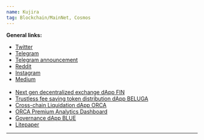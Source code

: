 ```yaml
---
name: Kujira
tag: Blockchain/MainNet, Cosmos
---
```


**General links:** 

- [Twitter](https://twitter.com/TeamKujira)
- [Telegram](https://t.me/team_kujira")
- [Telegram announcement](https://t.me/joinchat/5SbXzcoRmWQ3OWE8)
- [Reddit](https://www.reddit.com/r/TeamKujira/)
- [Instagram](https://www.instagram.com/teamkujira/)
- [Medium](https://medium.com/team-kujira) <br>
    <br>
- [Next gen decentralized exchange dApp FIN](https://fin.kujira.app/)
- [Trustless fee saving token distribution dApp BELUGA](https://beluga.kujira.app/)
- [Cross-chain Liquidation dApp ORCA](https://orca.kujira.app/)
- [ORCA Premium Analytics Dashboard](https://orca.kujira.app/dashboard)
- [Governance dApp BLUE](https://blue.kujira.app/)
- [Litepaper](https://docs.kujira.app/litepaper.pdf)

***
